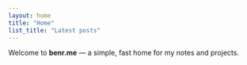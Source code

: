 ```yaml
---
layout: home
title: "Home"
list_title: "Latest posts"
---
```


Welcome to **benr.me** — a simple, fast home for my notes and projects.